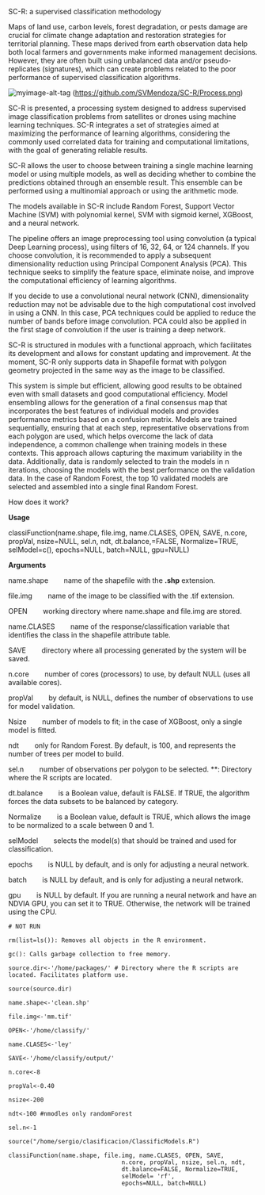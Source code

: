SC-R: a supervised classification methodology

Maps of land use, carbon levels, forest degradation, or pests damage are crucial for climate change adaptation and restoration strategies for territorial planning. These maps derived from earth observation data help both local farmers and governments make informed management decisions. However, they are often built using unbalanced data and/or pseudo-replicates (signatures), which can create problems related to the poor performance of supervised classification algorithms. 


![myimage-alt-tag](../master/SC-R/Process.png)
(https://github.com/SVMendoza/SC-R/Process.png)


SC-R is presented, a processing system designed to address supervised image classification problems from satellites or drones using machine learning techniques. SC-R integrates a set of strategies aimed at maximizing the performance of learning algorithms, considering the commonly used correlated data for training and computational limitations, with the goal of generating reliable results.

SC-R allows the user to choose between training a single machine learning model or using multiple models, as well as deciding whether to combine the predictions obtained through an ensemble result. This ensemble can be performed using a multinomial approach or using the arithmetic mode.

The models available in SC-R include Random Forest, Support Vector Machine (SVM) with polynomial kernel, SVM with sigmoid kernel, XGBoost, and a neural network.

The pipeline offers an image preprocessing tool using convolution (a typical Deep Learning process), using filters of 16, 32, 64, or 124 channels. If you choose convolution, it is recommended to apply a subsequent dimensionality reduction using Principal Component Analysis (PCA). This technique seeks to simplify the feature space, eliminate noise, and improve the computational efficiency of learning algorithms.

If you decide to use a convolutional neural network (CNN), dimensionality reduction may not be advisable due to the high computational cost involved in using a CNN. In this case, PCA techniques could be applied to reduce the number of bands before image convolution. PCA could also be applied in the first stage of convolution if the user is training a deep network.

SC-R is structured in modules with a functional approach, which facilitates its development and allows for constant updating and improvement. At the moment, SC-R only supports data in Shapefile format with polygon geometry projected in the same way as the image to be classified.

This system is simple but efficient, allowing good results to be obtained even with small datasets and good computational efficiency. Model ensembling allows for the generation of a final consensus map that incorporates the best features of individual models and provides performance metrics based on a confusion matrix.
Models are trained sequentially, ensuring that at each step, representative observations from each polygon are used, which helps overcome the lack of data independence, a common challenge when training models in these contexts. This approach allows capturing the maximum variability in the data. Additionally, data is randomly selected to train the models in n iterations, choosing the models with the best performance on the validation data. In the case of Random Forest, the top 10 validated models are selected and assembled into a single final Random Forest.

How does it work?

**Usage**

classiFunction(name.shape, file.img, name.CLASES, OPEN, SAVE, n.core, propVal, nsize=NULL, sel.n, ndt, dt.balance,=FALSE, Normalize=TRUE, selModel=c(), epochs=NULL, batch=NULL, gpu=NULL)


**Arguments**

name.shape 		&nbsp;&nbsp;&nbsp;&nbsp;&nbsp;&nbsp; name of the shapefile with the **.shp** extension. 

file.img 		&nbsp;&nbsp;&nbsp;&nbsp;&nbsp;&nbsp; name of the image to be classified with the .tif extension. 

OPEN 			&nbsp;&nbsp;&nbsp;&nbsp;&nbsp;&nbsp; working directory where name.shape and file.img are stored. 

name.CLASES 		&nbsp;&nbsp;&nbsp;&nbsp;&nbsp;&nbsp; name of the response/classification variable that identifies the class in the shapefile attribute table. 

SAVE 			&nbsp;&nbsp;&nbsp;&nbsp;&nbsp;&nbsp; directory where all processing generated by the system will be saved. 

n.core	 		&nbsp;&nbsp;&nbsp;&nbsp;&nbsp;&nbsp; number of cores (processors) to use, by default NULL (uses all available cores). 

propVal 		&nbsp;&nbsp;&nbsp;&nbsp;&nbsp;&nbsp; by default, is NULL, defines the number of observations to use for model validation. 

Nsize 			&nbsp;&nbsp;&nbsp;&nbsp;&nbsp;&nbsp; number of models to fit; in the case of XGBoost, only a single model is fitted. 

ndt 			&nbsp;&nbsp;&nbsp;&nbsp;&nbsp;&nbsp; only for Random Forest. By default, is 100, and represents the number of trees per model to build. 

sel.n 			&nbsp;&nbsp;&nbsp;&nbsp;&nbsp;&nbsp; number of observations per polygon to be selected. **: Directory where the R scripts are located.

dt.balance 		&nbsp;&nbsp;&nbsp;&nbsp;&nbsp;&nbsp; is a Boolean value, default is FALSE. If TRUE, the algorithm forces the data subsets to be balanced by category. 

Normalize 		&nbsp;&nbsp;&nbsp;&nbsp;&nbsp;&nbsp; is a Boolean value, default is TRUE, which allows the image to be normalized to a scale between 0 and 1.

selModel 		&nbsp;&nbsp;&nbsp;&nbsp;&nbsp;&nbsp; selects the model(s) that should be trained and used for classification. 

epochs 			&nbsp;&nbsp;&nbsp;&nbsp;&nbsp;&nbsp; is NULL by default, and is only for adjusting a neural network. 

batch 			&nbsp;&nbsp;&nbsp;&nbsp;&nbsp;&nbsp; is NULL by default, and is only for adjusting a neural network.

gpu 			&nbsp;&nbsp;&nbsp;&nbsp;&nbsp;&nbsp; is NULL by default. If you are running a neural network and have an NDVIA GPU, you can set it to TRUE. Otherwise, the network will be trained using the CPU.

```plaintext
# NOT RUN

rm(list=ls()): Removes all objects in the R environment.
 
gc(): Calls garbage collection to free memory.

source.dir<-'/home/packages/' # Directory where the R scripts are located. Facilitates platform use. 

source(source.dir) 

name.shape<-'clean.shp'

file.img<-'mm.tif'

OPEN<-'/home/classify/'

name.CLASES<-'ley'

SAVE<-'/home/classify/output/'

n.core<-8

propVal<-0.40

nsize<-200

ndt<-100 #nmodles only randomForest

sel.n<-1

source("/home/sergio/clasificacion/ClassificModels.R")

classiFunction(name.shape, file.img, name.CLASES, OPEN, SAVE, 
                                n.core, propVal, nsize, sel.n, ndt, 
                                dt.balance=FALSE, Normalize=TRUE, 
                                selModel= 'rf',
                                epochs=NULL, batch=NULL)
```

